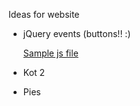 Ideas for website

* jQuery events (buttons!! :)

  [Sample js file](/scripts/jquery-events.js)

* Kot 2

* Pies
